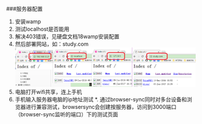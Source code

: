 ###服务器配置
1. 安装wamp
2. 测试localhost是否能用
3. 解决403错误，见硬盘文档18wamp安装配置
4. 然后部署网站，如：study.com
![](/assets/测试时本地服务器配置.png)
5. 电脑打开wifi共享，连上手机
6. 手机输入服务器电脑的ip地址测试
*. 通过browser-sync同时对多台设备和浏览器进行兼容测试，browsersync会创建按服务器，访问到3000端口（browser-sync监听的端口）下的测试页面
